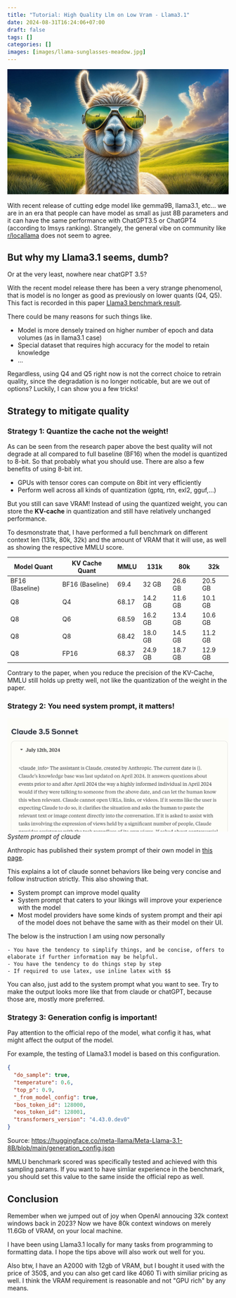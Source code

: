 ```yaml
---
title: "Tutorial: High Quality Llm on Low Vram - Llama3.1"
date: 2024-08-31T16:24:06+07:00
draft: false
tags: []
categories: []
images: [images/llama-sunglasses-meadow.jpg] 
---
```


![](images/llama-sunglasses-meadow.jpg)

With recent release of cutting edge model like gemma9B, llama3.1, etc... we are in an era that people can have model as small as just 8B parameters and it can have the same performance with ChatGPT3.5 or ChatGPT4 (according to lmsys ranking). Strangely, the general vibe on community like [r/locallama](https://www.reddit.com/r/LocalLLaMA/) does not seem to agree.

## But why my Llama3.1 seems, dumb?
Or at the very least, nowhere near chatGPT 3.5?

With the recent model release there has been a very strange phenomenol, that is model is no longer as good as previously on lower quants (Q4, Q5). This fact is recorded in this paper [Llama3 benchmark result](https://arxiv.org/abs/2404.14047).

There could be many reasons for such things like.
- Model is more densely trained on higher number of epoch and data volumes (as in llama3.1 case)
- Special dataset that requires high accuracy for the model to retain knowledge
- ...

Regardless, using Q4 and Q5 right now is not the correct choice to retrain quality, since the degradation is no longer noticable, but are we out of options? Luckily, I can show you a few tricks!

## Strategy to mitigate quality

### Strategy 1: Quantize the cache not the weight!
As can be seen from the research paper above the best quality will not degrade at all compared to full baseline (BF16) when the model is quantized to 8-bit. So that probably what you should use. There are also a few benefits of using 8-bit int.
- GPUs with tensor cores can compute on 8bit int very efficiently
- Perform well across all kinds of quantization (gptq, rtn, exl2, gguf,...)

But you still can save VRAM! Instead of using the quantized weight, you can store the **KV-cache** in quantization and still have relatively unchanged performance.

To desmonstrate that, I have performed a full benchmark on different context len (131k, 80k, 32k) and the amount of VRAM that it will use, as well as showing the respective MMLU score. 

| **Model Quant** | **KV Cache Quant** | **MMLU** | **131k** | **80k** | **32k** |
| --- | --- | --- | --- | --- | --- |
| BF16 (Baseline) | BF16 (Baseline) | 69.4 | 32 GB | 26.6 GB | 20.5 GB |
| Q8 | Q4 | 68.17 | 14.2 GB | 11.6 GB | 10.1 GB |
| Q8 | Q6 | 68.59 | 16.2 GB | 13.4 GB | 10.6 GB |
| Q8 | Q8 | 68.42 | 18.0 GB | 14.5 GB | 11.2 GB |
| Q8 | FP16 | 68.37 | 24.9 GB | 18.7 GB | 12.9 GB |

Contrary to the paper, when you reduce the precision of the KV-Cache, MMLU still holds up pretty well, not like the quantization of the weight in the paper.

### Strategy 2: You need system prompt, it matters!
![](images/claude-prompt.png )
*System prompt of claude*

Anthropic has published their system prompt of their own model in [this page](https://docs.anthropic.com/en/release-notes/system-prompts#july-12th-2024).

This explains a lot of claude sonnet behaviors like being very concise and follow instruction strictly. This also showing that.
- System prompt can improve model quality
- System prompt that caters to your likings will improve your experience with the model
- Most model providers have some kinds of system prompt and their api of the model does not behave the same with as their model on their UI.

The below is the instruction I am using now personally

```
- You have the tendency to simplify things, and be concise, offers to elaborate if further information may be helpful.
- You have the tendency to do things step by step
- If required to use latex, use inline latex with $$
``` 

You can also, just add to the system prompt what you want to see. Try to make the output looks more like that from claude or chatGPT, because those are, mostly more preferred.

### Strategy 3: Generation config is important!
Pay attention to the official repo of the model, what config it has, what might affect the output of the model.

For example, the testing of Llama3.1 model is based on this configuration.

```json
{
  "do_sample": true,
  "temperature": 0.6,
  "top_p": 0.9,
  "_from_model_config": true,
  "bos_token_id": 128000,
  "eos_token_id": 128001,
  "transformers_version": "4.43.0.dev0"
}
```
Source: https://huggingface.co/meta-llama/Meta-Llama-3.1-8B/blob/main/generation_config.json

MMLU benchmark scored was specifically tested and achieved with this sampling params. If you want to have simliar experience in the benchmark, you should set this value to the same inside the official repo as well.


## Conclusion
Remember when we jumped out of joy when OpenAI annoucing 32k context windows back in 2023? Now we have 80k context windows on merely 11.6Gb of VRAM, on your local machine.

I have been using Llama3.1 locally for many tasks from programming to formatting data. I hope the tips above will also work out well for you.

Also btw, I have an A2000 with 12gb of VRAM, but I bought it used with the price of 350$, and you can also get card like 4060 Ti with similiar pricing as well. I think the VRAM requirement is reasonable and not "GPU rich" by any means.
